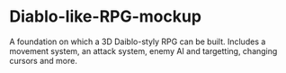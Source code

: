 # Diablo-like-RPG-mockup
A foundation on which a 3D Daiblo-styly RPG can be built. Includes a movement system, an attack system, enemy AI and targetting, changing cursors and more.
